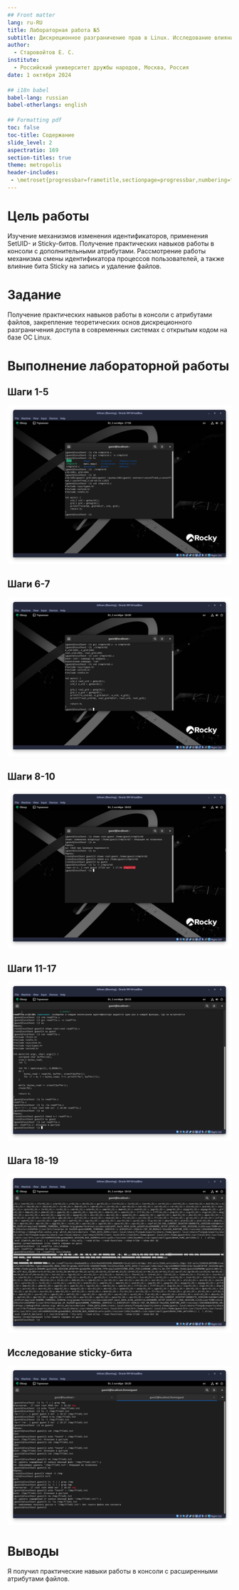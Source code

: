 ```yaml
---
## Front matter
lang: ru-RU
title: Лабораторная работа №5
subtitle: Дискреционное разграничение прав в Linux. Исследование влияния дополнительных атрибутов
author:
  - Старовойтов Е. С.
institute:
  - Российский университет дружбы народов, Москва, Россия
date: 1 октября 2024

## i18n babel
babel-lang: russian
babel-otherlangs: english

## Formatting pdf
toc: false
toc-title: Содержание
slide_level: 2
aspectratio: 169
section-titles: true
theme: metropolis
header-includes:
 - \metroset{progressbar=frametitle,sectionpage=progressbar,numbering=fraction}
---
```



# Цель работы
Изучение механизмов изменения идентификаторов, применения
SetUID- и Sticky-битов. Получение практических навыков работы в консоли с дополнительными атрибутами. Рассмотрение работы механизма
смены идентификатора процессов пользователей, а также влияние бита
Sticky на запись и удаление файлов.

# Задание
Получение практических навыков работы в консоли с атрибутами файлов, закрепление теоретических основ дискреционного разграничения доступа в современных системах с открытым кодом на базе ОС Linux.


# Выполнение лабораторной работы
## Шаги 1-5
![](image/1-5.png)

## Шаги 6-7
![](image/6-7.png)

## Шаги 8-10
![](image/8-10.png)

## Шаги 11-17
![](image/11-17.png)

## Шага 18-19
![](image/18-19.png)

## Исследование sticky-бита
![](image/sticky.png)


# Выводы
Я получил практические навыки работы в консоли с расширенными
атрибутами файлов.